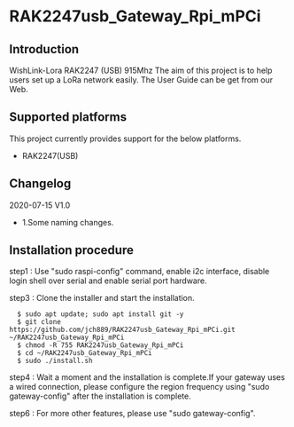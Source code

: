 # RAK2247usb_Gateway_Rpi_mPCi

##	Introduction 

WishLink-Lora RAK2247 (USB) 915Mhz
The aim of this project is to help users set up a LoRa network easily. The User Guide can be get from our Web.

##	Supported platforms

This project currently provides support for the below platforms.
* RAK2247(USB)

##	Changelog
2020-07-15 V1.0

* 1.Some naming changes.

##	Installation procedure

step1 : Use "sudo raspi-config" command, enable i2c interface, disable login shell over serial and enable serial port hardware.

step3 : Clone the installer and start the installation.

      $ sudo apt update; sudo apt install git -y
      $ git clone https://github.com/jch889/RAK2247usb_Gateway_Rpi_mPCi.git ~/RAK2247usb_Gateway_Rpi_mPCi
      $ chmod -R 755 RAK2247usb_Gateway_Rpi_mPCi
      $ cd ~/RAK2247usb_Gateway_Rpi_mPCi
      $ sudo ./install.sh

step4 : Wait a moment and the installation is complete.If your gateway uses a wired connection, please configure the region frequency using "sudo gateway-config" after the installation is complete.

step6 : For more other features, please use "sudo gateway-config".
